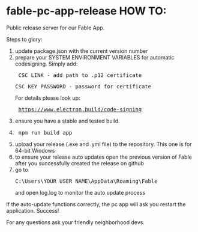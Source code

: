 # fable-pc-app-release HOW TO:
Public release server for our Fable App.

Steps to glory:
1) update package.json with the current version number
2) prepare your SYSTEM ENVIRONMENT VARIABLES for automatic codesigning. 
    Simply add: <pre> CSC_LINK - add path to .p12 certificate </pre>
                <pre> CSC_KEY_PASSWORD - password for certificate </pre>
    For details please look up:<pre> https://www.electron.build/code-signing </pre>
3) ensure you have a stable and tested build. 
4) <pre> npm run build_app </pre>
5) upload your release (.exe and .yml file) to the repository. This one is for 64-bit Windows
6) to ensure your release auto updates open the previous version of Fable after you successfully created the release on github
7) go to <pre>C:\Users\YOUR_USER_NAME\AppData\Roaming\Fable </pre> and open log.log to monitor the auto update process

If the auto-update functions correctly, the pc app will ask you restart the application.
Success!

For any questions ask your friendly neighborhood devs.

